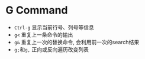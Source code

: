 # G Command

* `Ctrl-g` 显示当前行号、列号等信息
* `g<` 重复上一条命令的输出
* `g&` 重复上一次的替换命令, 会利用前一次的search结果
* `g;`和`g,` 正向或反向遍历改变列表 
